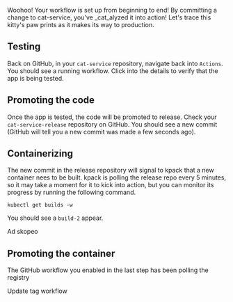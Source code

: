Woohoo! Your workflow is set up from beginning to end!
By committing a change to cat-service, you've _cat_alyzed it into action!
Let's trace this kitty's paw prints as it makes its way to production.

## Testing

Back on GitHub, in your `cat-service` repository, navigate back into `Actions`.
You should see a running workflow.
Click into the details to verify that the app is being tested.

## Promoting the code

Once the app is tested, the code will be promoted to release.
Check your `cat-service-release` repository on GitHub.
You should see a new commit (GitHub will tell you a new commit was made a few seconds ago).

## Containerizing

The new commit in the release repository will signal to kpack that a new container nees to be built.
kpack is polling the release repo every 5 minutes, so it may take a moment for it to kick into action, but you can monitor its progress by running the following command.
```execute-1
kubectl get builds -w
```

You should see a `build-2` appear.





Ad skopeo
## Promoting the container

The GitHub workflow you enabled in the last step has been polling the registry

Update tag workflow


